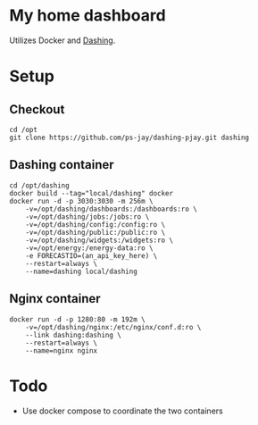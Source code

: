 # My home dashboard

Utilizes Docker and [Dashing](http://shopify.github.com/dashing).

# Setup

## Checkout

```
cd /opt
git clone https://github.com/ps-jay/dashing-pjay.git dashing
```

## Dashing container

```
cd /opt/dashing
docker build --tag="local/dashing" docker
docker run -d -p 3030:3030 -m 256m \
    -v=/opt/dashing/dashboards:/dashboards:ro \
    -v=/opt/dashing/jobs:/jobs:ro \
    -v=/opt/dashing/config:/config:ro \
    -v=/opt/dashing/public:/public:ro \
    -v=/opt/dashing/widgets:/widgets:ro \
    -v=/opt/energy:/energy-data:ro \
    -e FORECASTIO=(an_api_key_here) \
    --restart=always \
    --name=dashing local/dashing
```

## Nginx container

```
docker run -d -p 1280:80 -m 192m \
    -v=/opt/dashing/nginx:/etc/nginx/conf.d:ro \
    --link dashing:dashing \
    --restart=always \
    --name=nginx nginx
```

# Todo

* Use docker compose to coordinate the two containers
